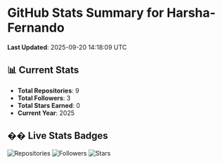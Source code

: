 # GitHub Stats Summary for Harsha-Fernando

**Last Updated**: 2025-09-20 14:18:09 UTC

## 📊 Current Stats
- **Total Repositories**: 9
- **Total Followers**: 3
- **Total Stars Earned**: 0
- **Current Year**: 2025

## �� Live Stats Badges
![Repositories](https://img.shields.io/badge/Repositories-9-FF6BD6?style=for-the-badge&logo=github&logoColor=white)
![Followers](https://img.shields.io/badge/Followers-3-8B5CF6?style=for-the-badge&logo=github&logoColor=white)
![Stars](https://img.shields.io/badge/Stars-0-F59E0B?style=for-the-badge&logo=github&logoColor=white)
